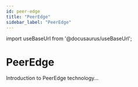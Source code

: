 ```yaml
---
id: peer-edge
title: "PeerEdge"
sidebar_label: "PeerEdge"
---
```

import useBaseUrl from '@docusaurus/useBaseUrl';

# PeerEdge
Introduction to PeerEdge technology...

